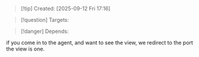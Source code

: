 
>[!tip] Created: [2025-09-12 Fri 17:16]

>[!question] Targets: 

>[!danger] Depends: 

if you come in to the agent, and want to see the view, we redirect to the port the view is one.
